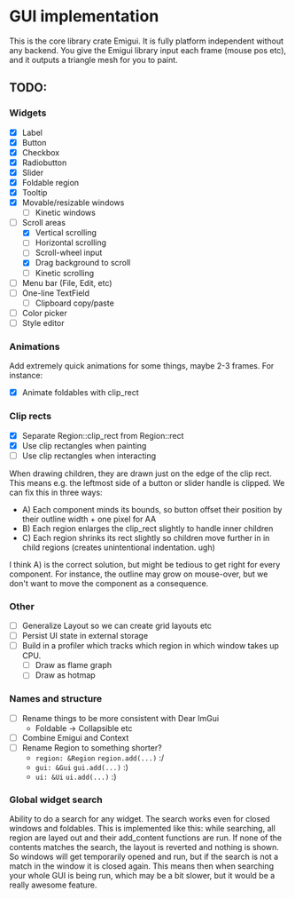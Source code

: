 # GUI implementation
This is the core library crate Emigui. It is fully platform independent without any backend. You give the Emigui library input each frame (mouse pos etc), and it outputs a triangle mesh for you to paint.

## TODO:
### Widgets
* [x] Label
* [x] Button
* [x] Checkbox
* [x] Radiobutton
* [x] Slider
* [x] Foldable region
* [x] Tooltip
* [x] Movable/resizable windows
    * [ ] Kinetic windows
* [ ] Scroll areas
    * [x] Vertical scrolling
    * [ ] Horizontal scrolling
    * [ ] Scroll-wheel input
    * [x] Drag background to scroll
    * [ ] Kinetic scrolling
* [ ] Menu bar (File, Edit, etc)
* [ ] One-line TextField
    * [ ] Clipboard copy/paste
* [ ] Color picker
* [ ] Style editor

### Animations
Add extremely quick animations for some things, maybe 2-3 frames. For instance:
* [x] Animate foldables with clip_rect

### Clip rects
* [x] Separate Region::clip_rect from Region::rect
* [x] Use clip rectangles when painting
* [ ] Use clip rectangles when interacting

When drawing children, they are drawn just on the edge of the clip rect.
This means e.g. the leftmost side of a button or slider handle is clipped.
We can fix this in three ways:

* A) Each component minds its bounds, so button offset their position by their outline width + one pixel for AA
* B) Each region enlarges the clip_rect slightly to handle inner children
* C) Each region shrinks its rect slightly so children move further in in child regions (creates unintentional indentation. ugh)

I think A) is the correct solution, but might be tedious to get right for every component. For instance, the outline may grow on mouse-over, but we don't want to move the component as a consequence.

### Other
* [ ] Generalize Layout so we can create grid layouts etc
* [ ] Persist UI state in external storage
* [ ] Build in a profiler which tracks which region in which window takes up CPU.
    * [ ] Draw as flame graph
    * [ ] Draw as hotmap

### Names and structure
* [ ] Rename things to be more consistent with Dear ImGui
    * Foldable -> Collapsible etc
* [ ] Combine Emigui and Context
* [ ] Rename Region to something shorter?
    * `region: &Region` `region.add(...)` :/
    * `gui: &Gui` `gui.add(...)` :)
    * `ui: &Ui` `ui.add(...)` :)

### Global widget search
Ability to do a search for any widget. The search works even for closed windows and foldables. This is implemented like this: while searching, all region are layed out and their add_content functions are run. If none of the contents matches the search, the layout is reverted and nothing is shown. So windows will get temporarily opened and run, but if the search is not a match in the window it is closed again. This means then when searching your whole GUI is being run, which may be a bit slower, but it would be a really awesome feature.
